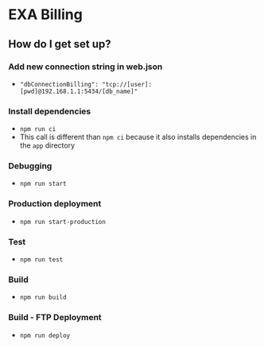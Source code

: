 # EXA Billing

## How do I get set up?

### Add new connection string in web.json
* ``` "dbConnectionBilling": "tcp://[user]:[pwd]@192.168.1.1:5434/[db_name]" ```

### Install dependencies
* ``` npm run ci ```
* This call is different than `npm ci` because it also installs dependencies in the `app` directory

### Debugging
* ``` npm run start ```

### Production deployment
* ``` npm run start-production ```

### Test
* ``` npm run test ```

### Build
* ``` npm run build ```

### Build - FTP Deployment
* ``` npm run deploy ```
